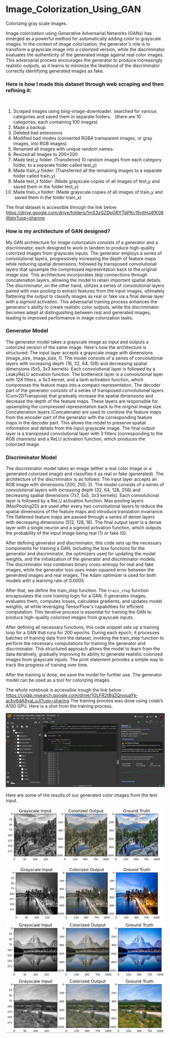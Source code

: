 # Image_Colorization_Using_GAN
Colorizing gray scale images.

Image colorization using Generative Adversarial Networks (GANs) has emerged as a powerful method for automatically adding color to grayscale images. In the context of image colorization, the generator's role is to transform a grayscale image into a colorized version, while the discriminator evaluates the authenticity of the generated image against real color images. This adversarial process encourages the generator to produce increasingly realistic outputs, as it learns to minimize the likelihood of the discriminator correctly identifying generated images as fake.

### Here is how I made this dataset through web scraping and then refining it:  
  
1. Scraped images using bing-image-downloader. searched for various categories and saved them in separate folders.  
(there are 10 categories, each containing 100 images)
2. Made a backup  
3. Deleted bad extensions
4. Modified bad modes (converted RGBA transparent images, or gray images, into RGB images)
5. Renamed all images with unique random names.
6. Resized all images to 200*200
7. Made test_y folder: (Transferred 10 random images from each category folder, to a separate folder called test_y)
8. Made train_y folder: (Transferred all the remaining images to a separate folder called train_y)
9. Made test_x folder: (Made grayscale copies of all images of test_y and saved them in the folder test_x)
10. Made train_x folder: (Made grayscale copies of all images of train_y and  saved them in the folder train_x)

The final dataset is accessible through the link below:  
https://drive.google.com/drive/folders/1mS3zGZDpGRYTbPKc19vitHJ4fK08Watx?usp=sharing 


### How is my architecture of GAN designed?
My GAN architecture for image colorization consists of a generator and a discriminator, each designed to work in tandem to produce high-quality colorized images from grayscale inputs. 
The generator employs a series of convolutional layers, progressively increasing the depth of feature maps while reducing spatial dimensions, followed by transposed convolutional layers that upsample the compressed representation back to the original image size. This architecture incorporates skip connections through concatenation layers, allowing the model to retain important spatial details. 
The discriminator, on the other hand, utilizes a series of convolutional layers paired with max pooling to extract features from the input images, ultimately flattening the output to classify images as real or fake via a final dense layer with a sigmoid activation. 
This adversarial training process enhances the generator's ability to create realistic color outputs, while the discriminator becomes adept at distinguishing between real and generated images, leading to improved performance in image colorization tasks.

### Generator Model
The generator model takes a grayscale image as input and outputs a colorized version of the same image. Here's how the architecture is structured: 
The input layer accepts a grayscale image with dimensions (image_size, image_size, 1). 
The model consists of a series of convolutional layers with increasing depth (16, 32, 64, 128) and decreasing spatial dimensions (5x5, 3x3 kernels). Each convolutional layer is followed by a LeakyReLU activation function. 
The bottleneck layer is a convolutional layer with 128 filters, a 3x3 kernel, and a tanh activation function, which compresses the feature maps into a compact representation. 
The decoder part of the generator consists of a series of transposed convolutional layers (Conv2DTranspose) that gradually increase the spatial dimensions and decrease the depth of the feature maps. These layers are responsible for upsampling the compressed representation back to the original image size. 
Concatenation layers (Concatenate) are used to combine the feature maps from the encoder part of the generator with the corresponding feature maps in the decoder part. This allows the model to preserve spatial information and details from the input grayscale image. 
The final output layer is a transposed convolutional layer with 3 filters (corresponding to the RGB channels) and a ReLU activation function, which produces the colorized image.

### Discriminator Model
The discriminator model takes an image (either a real color image or a generated colorized image) and classifies it as real or fake (generated). The architecture of the discriminator is as follows: 
The input layer accepts an RGB image with dimensions (200, 200, 3). 
The model consists of a series of convolutional layers with increasing depth (32, 64, 128, 256) and decreasing spatial dimensions (7x7, 5x5, 3x3 kernels). Each convolutional layer is followed by a ReLU activation function. 
Max pooling layers (MaxPooling2D) are used after every two convolutional layers to reduce the spatial dimensions of the feature maps and introduce translation invariance. 
The flattened feature maps are passed through a series of dense layers with decreasing dimensions (512, 128, 16). 
The final output layer is a dense layer with a single neuron and a sigmoid activation function, which outputs the probability of the input image being real (1) or fake (0). 


After defining generator and discriminator, this code sets up the necessary components for training a GAN, including the loss functions for the generator and discriminator, the optimizers used for updating the model weights, and the initialization of the generator and discriminator models. The discriminator loss combines binary cross-entropy for real and fake images, while the generator loss uses mean squared error between the generated images and real images. The Adam optimizer is used for both models with a learning rate of 0.0005.


After that, we define the train_step function. The `train_step` function encapsulates the core training logic for a GAN. It generates images, evaluates them, computes losses, calculates gradients, and updates model weights, all while leveraging TensorFlow's capabilities for efficient computation. This iterative process is essential for training the GAN to produce high-quality colorized images from grayscale inputs.


After defining all necessary functions, this code snippet sets up a training loop for a GAN that runs for 200 epochs. During each epoch, it processes batches of training data from the dataset, invoking the train_step function to perform the necessary computations for training the generator and discriminator. This structured approach allows the model to learn from the data iteratively, gradually improving its ability to generate realistic colorized images from grayscale inputs. The print statement provides a simple way to track the progress of training over time.


After the training is done, we save the model for further use.
The generator model can be used as a tool for colorizing images. 


The whole notebook is accessible trough the link below :
https://colab.research.google.com/drive/1GLFR2tBgZQivxuaYk-acbv6dA8yaLuJI?usp=sharing 
The training process was done using colab’s A100 GPU. 
Here is a shot from the training process.


![alt text](training-process.png)

Here are some of the results of our generated color images from the test input. 


![alt text](results.png)
![alt text](results2.png)


